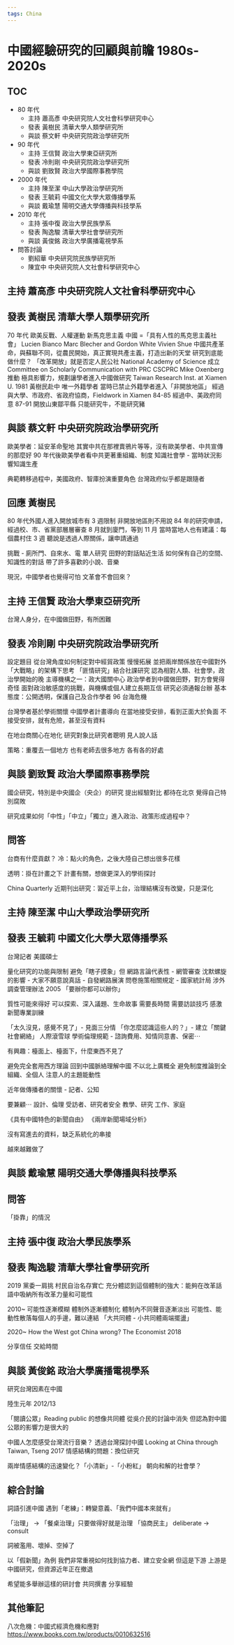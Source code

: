 ```yaml
---
tags: China
---
```

# 中國經驗研究的回顧與前瞻 1980s-2020s

## TOC
- 80 年代
    - 主持 蕭高彥 中央研究院人文社會科學研究中心
    - 發表 黃樹民 清華大學人類學研究所
    - 與談 蔡文軒 中央研究院政治學研究所
- 90 年代
    - 主持 王信賢 政治大學東亞研究所
    - 發表 冷則剛 中央研究院政治學研究所
    - 與談 劉致賢 政治大學國際事務學院
- 2000 年代
    - 主持 陳至潔 中山大學政治學研究所
    - 發表 王毓莉 中國文化大學大眾傳播學系
    - 與談 戴瑜慧 陽明交通大學傳播與科技學系
- 2010 年代
    - 主持 張中復 政治大學民族學系
    - 發表 陶逸駿 清華大學社會學研究所
    - 與談 黃俊銘 政治大學廣播電視學系
- 問答討論
    - 劉紹華 中央研究院民族學研究所
    - 陳宜中 中央研究院人文社會科學研究中心

## 主持 蕭高彥 中央研究院人文社會科學研究中心

## 發表 黃樹民 清華大學人類學研究所
70 年代 歐美反戰、人權運動
新馬克思主義
中國 =「具有人性的馬克思主義社會」
Lucien Bianco
Marc Blecher and Gordon White
Vivien Shue
中國共產革命，與蘇聯不同，從農民開始，真正實現共產主義，打造出新的天堂
研究到底能做什麼？
「改革開放」就是否定人民公社
National Academy of Science 成立 Committee on Scholarly Communication with PRC CSCPRC
Mike Oxenberg 推動
極具影響力，規劃讓學者進入中國做研究
Taiwan Research Inst. at Xiamen U.
1981 黃樹民赴中 唯一外籍學者
當時已禁止外籍學者進入「非開放地區」
經過與大學、市政府、省政府協商，Fieldwork in Xiamen 84-85
經過中、美政府同意 87-91 開放山東鄒平縣
只能研究牛，不能研究豬

## 與談 蔡文軒 中央研究院政治學研究所
歐美學者：延安革命聖地
其實中共在那裡賣鴉片等等，沒有歐美學者、中共宣傳的那麼好
90 年代後歐美學者看中共更著重組織、制度
知識社會學 - 當時狀況影響知識生產

典範轉移過程中，美國政府、智庫扮演重要角色
台灣政府似乎都是跟隨者

## 回應 黃樹民
80 年代外國人進入開放城市有 3 週限制
非開放地區則不用說
84 年的研究申請，經過校、市、省黨部層層審查
8 月就到廈門，等到 11 月
當時當地人也有建議：每個農村住 3 週
聽說是透過人際關係，讓申請通過

挑戰 - 廁所門、自來水、電
單人研究
田野的對話貼近生活
如何保有自己的空間、知識性的對話
帶了許多喜歡的小說、音樂

現況，中國學者也覺得可怕
文革會不會回來？

## 主持 王信賢 政治大學東亞研究所
台灣人身分，在中國做田野，有所困難

## 發表 冷則剛 中央研究院政治學研究所
設定題目
從台灣角度如何制定對中經貿政策
慢慢拓展
並把兩岸關係放在中國對外「大戰略」的架構下思考
「匪情研究」結合社課研究
認為相對人類、社會學，政治學開始的晚
主導機構之一：政大國關中心
政治學者到中國做田野，對方會覺得奇怪
面對政治敏感度的挑戰，與機構或個人建立長期互信
研究必須通報台辦
基本態度：公開透明，保護自己及合作學者
96 台海危機

台灣學者基於學術關懷
中國學者計畫導向
在當地接受安排，看到正面大於負面
不接受安排，就有危險，甚至沒有資料

在地台商關心在地化
研究對象比研究者聰明
見人說人話

策略：重覆去一個地方
也有老師去很多地方
各有各的好處

## 與談 劉致賢 政治大學國際事務學院
國企研究，特別是中央國企（央企）的研究
提出經驗對比
都待在北京
覺得自己特別腐敗

研究成果如何「中性」「中立」「獨立」進入政治、政策形成過程中？

## 問答
台商有什麼貢獻？
冷：點火的角色，之後大陸自己想出很多花樣

透明：掛在計畫之下
計畫有關，想做更深入的學術探討

China Quarterly 近期刊出研究：習近平上台，治理結構沒有改變，只是深化

## 主持 陳至潔 中山大學政治學研究所

## 發表 王毓莉 中國文化大學大眾傳播學系
台灣記者
美國碩士

量化研究的功能與限制
避免「瞎子摸象」但
網路言論代表性 - 網管審查
沈默螺旋的影響 - 大家不願意說真話 - 自發網路展演
問卷施策相關規定 - 國家統計局 涉外調查管理辦法 2005
「要辦你都可以辦你」

質性可能來得好
可以探索、深入議題、生命故事
需要長時間
需要訪談技巧
感激新聞專業訓練

「太久沒見，感覺不見了」- 見面三分情
「你怎麼認識這些人的？」- 建立「關鍵社會網絡」
人際滾雪球
學術倫理規範 - 諮詢費用、知情同意書、保密⋯

有興趣：檯面上、檯面下，什麼東西不見了

避免完全套用西方理論
回到中國脈絡理解中國
不以北上廣概全
避免制度推論到全組織、全個人
注意人的主題能動性

近年做傳播者的關懷 - 記者、公知

要兼顧⋯
設計、倫理
受訪者、研究者安全
教學、研究
工作、家庭

《具有中國特色的新聞自由》
《兩岸新聞場域分析》

沒有寫進去的資料，缺乏系統化的串接

越來越難做了

## 與談 戴瑜慧 陽明交通大學傳播與科技學系

## 問答
「掛靠」的情況

## 主持 張中復 政治大學民族學系

## 發表 陶逸駿 清華大學社會學研究所

2019 黨委一肩挑
村民自治名存實亡
充分體認到這個體制的強大：能夠在改革話語中吸納所有改革力量和可能性

2010~
可能性逐漸模糊
體制外逐漸體制化
體制內不同聲音逐漸淡出
可能性、能動性散落每個人的手邊，難以連結
「大共同體 - 小共同體兩端擺盪」

2020~
How the West got China wrong? The Economist 2018

分享信任
交給時間

## 與談 黃俊銘 政治大學廣播電視學系

研究台灣因素在中國

陸生元年 2012/13

「閱讀公眾」Reading public 的想像共同體
從吳介民的討論中消失
但認為對中國公眾的影響力是很大的

中國人怎麼感受台灣流行音樂？
透過台灣探討中國 Looking at China through Taiwan, Tseng 2017
情感結構的問題：換位研究

兩岸情感結構的迅速變化？「小清新」-「小粉紅」
朝向和解的社會學？

## 綜合討論

詞語引進中國
遇到「老練」：轉變意義、「我們中國本來就有」

「治理」 -> 「餐桌治理」只要做得好就是治理
「協商民主」 deliberate -> consult

詞被濫用、壞掉、空掉了

以「假新聞」為例
我們非常重視如何找到協力者、建立安全網
但這是下游
上游是中國研究，但資源近年正在撤退

希望能多舉辦這樣的研討會
共同撰書
分享經驗

## 其他筆記

八次危機：中國式經濟危機和應對
https://www.books.com.tw/products/0010632516